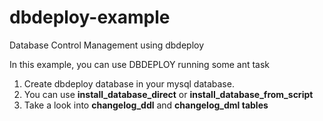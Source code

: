 dbdeploy-example
================

Database Control Management using dbdeploy

In this example, you can use DBDEPLOY running some ant task

1. Create dbdeploy database in your mysql database.
2. You can use **install_database_direct** or **install_database_from_script**
3. Take a look into **changelog_ddl** and **changelog_dml tables**
